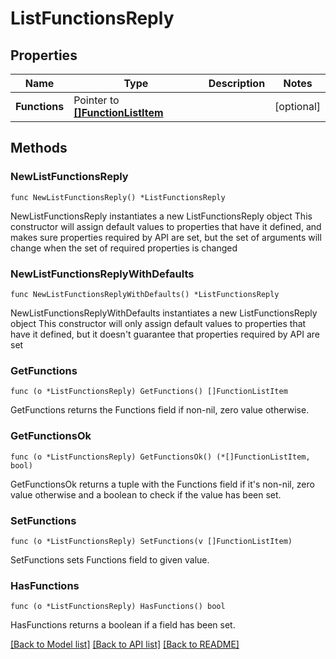 # ListFunctionsReply

## Properties

Name | Type | Description | Notes
------------ | ------------- | ------------- | -------------
**Functions** | Pointer to [**[]FunctionListItem**](FunctionListItem.md) |  | [optional] 

## Methods

### NewListFunctionsReply

`func NewListFunctionsReply() *ListFunctionsReply`

NewListFunctionsReply instantiates a new ListFunctionsReply object
This constructor will assign default values to properties that have it defined,
and makes sure properties required by API are set, but the set of arguments
will change when the set of required properties is changed

### NewListFunctionsReplyWithDefaults

`func NewListFunctionsReplyWithDefaults() *ListFunctionsReply`

NewListFunctionsReplyWithDefaults instantiates a new ListFunctionsReply object
This constructor will only assign default values to properties that have it defined,
but it doesn't guarantee that properties required by API are set

### GetFunctions

`func (o *ListFunctionsReply) GetFunctions() []FunctionListItem`

GetFunctions returns the Functions field if non-nil, zero value otherwise.

### GetFunctionsOk

`func (o *ListFunctionsReply) GetFunctionsOk() (*[]FunctionListItem, bool)`

GetFunctionsOk returns a tuple with the Functions field if it's non-nil, zero value otherwise
and a boolean to check if the value has been set.

### SetFunctions

`func (o *ListFunctionsReply) SetFunctions(v []FunctionListItem)`

SetFunctions sets Functions field to given value.

### HasFunctions

`func (o *ListFunctionsReply) HasFunctions() bool`

HasFunctions returns a boolean if a field has been set.


[[Back to Model list]](../README.md#documentation-for-models) [[Back to API list]](../README.md#documentation-for-api-endpoints) [[Back to README]](../README.md)


